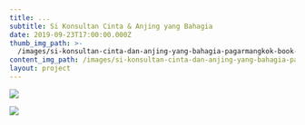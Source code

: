 ```yaml
---
title: ...
subtitle: Si Konsultan Cinta & Anjing yang Bahagia
date: 2019-09-23T17:00:00.000Z
thumb_img_path: >-
  /images/si-konsultan-cinta-dan-anjing-yang-bahagia-pagarmangkok-book-cover-1.jpg
content_img_path: /images/si-konsultan-cinta-dan-anjing-yang-bahagia-pagarmangkok-book-cover.png
layout: project
---
```

![](/images/elit-politik-di-di-tulungrejo-pare-pagarmangkok-book-cover-design.jpg)

![](/images/dear-anna-pagarmangkok-book-cover-design-2.jpg)

